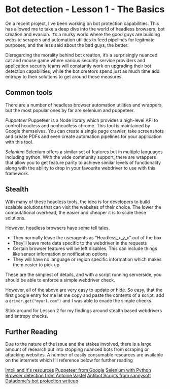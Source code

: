 # Bot detection - Lesson 1 - The Basics

On a recent project, I’ve been working on bot protection capabilities. This has allowed me to take a deep dive into the world of headless browsers, bot creation and evasion. It’s a murky world where the good guys are building website scrapers and automation utilities to feed pipelines for legitmate purposes, and the less said about the bad guys, the better. 

Disregarding the morality behind bot creation, it’s a surprisingly nuanced cat and mouse game where various security service providers and application security teams will constantly work on upgrading their bot detection capabilities, while the bot creators spend just as much time add entropy to their solutions to get around these measures.

## Common tools

There are a number of headless browser automation utilities and wrappers, but the most popular ones by far are selenium and puppeteer.

 
*Puppeteer*
Puppeteer is a Node library which provides a high-level API to control  headless and nonheadless chrome. This tool is maintained by Google themselves. You can create a single page crawler, take screenshots and create PDFs and even create automation pipelines for your application with this tool. 

*Selenium*
Selenium offers a similar set of features but in multiple languages including python. With the wide community support, there are wrappers that allow you to get feature parity to achieve similar levels of functionality along with the ability to drop in your favourite webdriver to use with this framework. 


## Stealth

With many of these headless tools, the idea is for developers to build scalable solutions that can visit the websites of their choice. The lower the computational overhead, the easier and cheaper it is to scale these solutions. 

However, headless browsers have some tell tales. 

* They normally leave the useragents as “Headless_x_y_x” out of the box
* They’ll leave meta data specific to the webdriver in the requests
* Certain browser features will be left disables. This can include things like sensor information or notification options
* They will have no language or region specific information which makes them easier to pick up

These are the simplest of details, and with a script running serverside, you should be able to enforce a simple webdriver check.

However, all of the above are very easy to update or hide. So easy, that the first google entry for me let me copy and paste the contents of a script, add a `driver.get("myurl.com")` and I was able to evade the simple checks. 

Stick around for Lesson 2 for my findings around stealth based webdrivers and entropy checks.

## Further Reading

Due to the nature of the issue and the stakes involved, there is a large amount of research put into stopping nuanced bots from scraping or attacking websites. A number of easily consumable resources are available on the internets which I’ll reference below for further reading 

[Intoli and it's resources](https://intoli.com/)
[Puppeteer from Google](https://developers.google.com/web/tools/puppeteer)
[Selenium with Python](https://selenium-python.readthedocs.io/)
[Browser detection from Antoine Vastel](https://antoinevastel.com/bot%20detection/2019/07/19/detecting-chrome-headless-v3.html)
[Antibot Scripts from sannysoft](https://bot.sannysoft.com/)
[Datadome's bot protection writeup](https://datadome.co/bot-management-protection/bot-detection-how-to-identify-bot-traffic-to-your-website/)

